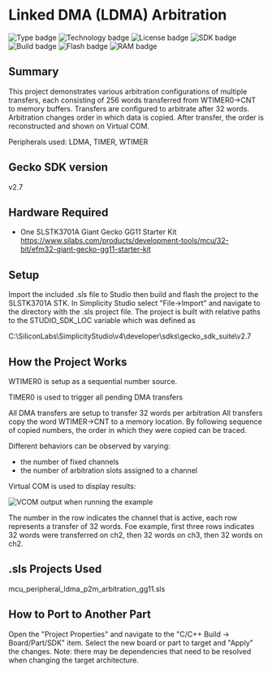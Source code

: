 # Linked DMA (LDMA) Arbitration #
![Type badge](https://img.shields.io/badge/dynamic/json?url=https://raw.githubusercontent.com/SiliconLabs/application_examples_ci/master/platform_applications/platform_peripheral_ldma_arbitration_common.json&label=Type&query=type&color=green)
![Technology badge](https://img.shields.io/badge/dynamic/json?url=https://raw.githubusercontent.com/SiliconLabs/application_examples_ci/master/platform_applications/platform_peripheral_ldma_arbitration_common.json&label=Technology&query=technology&color=green)
![License badge](https://img.shields.io/badge/dynamic/json?url=https://raw.githubusercontent.com/SiliconLabs/application_examples_ci/master/platform_applications/platform_peripheral_ldma_arbitration_common.json&label=License&query=license&color=green)
![SDK badge](https://img.shields.io/badge/dynamic/json?url=https://raw.githubusercontent.com/SiliconLabs/application_examples_ci/master/platform_applications/platform_peripheral_ldma_arbitration_common.json&label=SDK&query=sdk&color=green)
![Build badge](https://img.shields.io/endpoint?url=https://raw.githubusercontent.com/SiliconLabs/application_examples_ci/master/platform_applications/platform_peripheral_ldma_arbitration_build_status.json)
![Flash badge](https://img.shields.io/badge/dynamic/json?url=https://raw.githubusercontent.com/SiliconLabs/application_examples_ci/master/platform_applications/platform_peripheral_ldma_arbitration_common.json&label=Flash&query=flash&color=blue)
![RAM badge](https://img.shields.io/badge/dynamic/json?url=https://raw.githubusercontent.com/SiliconLabs/application_examples_ci/master/platform_applications/platform_peripheral_ldma_arbitration_common.json&label=RAM&query=ram&color=blue)

## Summary ##

This project demonstrates various arbitration configurations of multiple transfers, each consisting of 256 words transferred from WTIMER0→CNT to memory buffers. Transfers are configured to arbitrate after 32 words. Arbitration changes order in which data is copied. After transfer, the order is reconstructed and shown on Virtual COM.

Peripherals used: LDMA, TIMER, WTIMER

## Gecko SDK version ##

v2.7

## Hardware Required ##

- One SLSTK3701A Giant Gecko GG11 Starter Kit
<https://www.silabs.com/products/development-tools/mcu/32-bit/efm32-giant-gecko-gg11-starter-kit>

## Setup ##

Import the included .sls file to Studio then build and flash the project to the SLSTK3701A STK.
In Simplicity Studio select "File->Import" and navigate to the directory with the .sls project file.
The project is built with relative paths to the STUDIO_SDK_LOC variable which was defined as

C:\SiliconLabs\SimplicityStudio\v4\developer\sdks\gecko_sdk_suite\v2.7

## How the Project Works ##

WTIMER0 is setup as a sequential number source.

TIMER0 is used to trigger all pending DMA transfers

All DMA transfers are setup to transfer 32 words per arbitration
All transfers copy the word WTIMER->CNT to a memory location.
By following sequence of copied numbers, the order in which
they were copied can be traced.

Different behaviors can be observed by varying:

- the number of fixed channels
- the number of arbitration slots assigned to a channel

Virtual COM is used to display results:

![VCOM output when running the example](./doc/mcu_peripheral_ldma_vcom_output.png)

The number in the row indicates the channel that is active, each row represents a transfer of 32 words.  Foe example, first three rows indicates 32 words were transferred on ch2, then 32  words on ch3, then 32 words on ch2.

## .sls Projects Used ##

mcu_peripheral_ldma_p2m_arbitration_gg11.sls

## How to Port to Another Part ##

Open the "Project Properties" and navigate to the "C/C++ Build -> Board/Part/SDK" item.  Select the new board or part to target and "Apply" the changes.  Note: there may be dependencies that need to be resolved when changing the target architecture.

